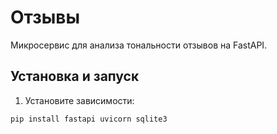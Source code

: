 # Отзывы

Микросервис для анализа тональности отзывов на FastAPI.

## Установка и запуск

1. Установите зависимости:
```bash
pip install fastapi uvicorn sqlite3
